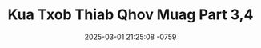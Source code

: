 ---
layout: movie-video-data
date: 2025-03-01 21:25:08 -0759
categories: movie

# Site Attributes
title: "Kua Txob Thiab Qhov Muag Part 3,4"
permalink: "/movie/Kua_Txob_Thiab_Qhov_Muag_Part_3,4"

# Movie Attributes
synopsis: ""
producer: "Nag Tshia Entertainment"
director: "Huas Xyooj"
writer: "P Nyuam Y"
video_link: "https://youtu.be/rvI6epyAjS8?si=WQXtrfktugiLMgTl"
genre: "Comedy"
year: "2008"
release_type: "DVD"
storage: "Center for Hmong Studies"
thumbnail: "/assets/images/movie_thumbnails/Kua Txob Thiab Qhov Muag Part 3,4.jpeg"
publishing_company: "Nag Tshia Entertainment"

# Sequels + Parts
base_movie: ""
total_parts: 2
sequel: ""

# Movie Cast
cast:
- name: "Vam Khwb"
- name: "Tswj Hwm Hawj"
- name: "Cua Yaj"
- name: "Ntaub Hawj"
- name: "Paj Thoj"
---